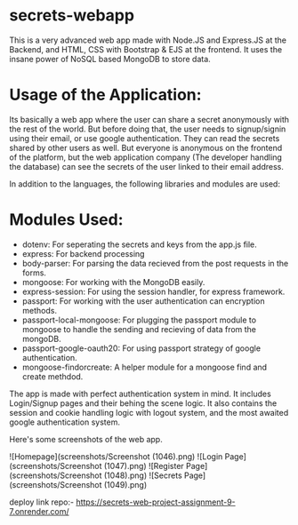 # secrets-webapp

This is a very advanced web app made with Node.JS and Express.JS at the Backend, and HTML, CSS with Bootstrap & EJS at the frontend.
It uses the insane power of NoSQL based MongoDB to store data.

# Usage of the Application:
Its basically a web app where the user can share a secret anonymously with the rest of the world. But before doing that, the user needs to signup/signin using their email, or use google authentication. They can read the secrets shared by other users as well. But everyone is anonymous on the frontend of the platform, but the web application company (The developer handling the database) can see the secrets of the user linked to their email address.

In addition to the languages, the following libraries and modules are used:

# Modules Used:
- dotenv: For seperating the secrets and keys from the app.js file.
- express: For backend processing
- body-parser: For parsing the data recieved from the post requests in the forms.
- mongoose: For working with the MongoDB easily.
- express-session: For using the session handler, for express framework.
- passport: For working with the user authentication can encryption methods.
- passport-local-mongoose: For plugging the passport module to mongoose to handle the sending and recieving of data from the mongoDB.
- passport-google-oauth20: For using passport strategy of google authentication.
- mongoose-findorcreate: A helper module for a mongoose find and create methdod.

The app is made with perfect authentication system in mind. It includes Login/Signup pages and their behing the scene logic. It also contains the session and cookie handling logic with logout system, and the most awaited google authentication system.

Here's some screenshots of the web app.

![Homepage](screenshots/Screenshot (1046).png)
![Login Page](screenshots/Screenshot (1047).png)
![Register Page](screenshots/Screenshot (1048).png)
![Secrets Page](screenshots/Screenshot (1049).png)

deploy link repo:-
https://secrets-web-project-assignment-9-7.onrender.com/